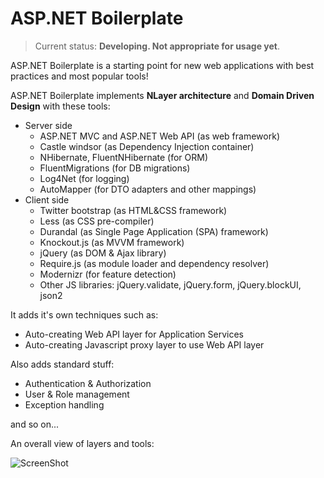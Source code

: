 ASP.NET Boilerplate
===

> Current status: __Developing. Not appropriate for usage yet__.

ASP.NET Boilerplate is a starting point for new web applications with best practices and most popular tools!

ASP.NET Boilerplate implements __NLayer architecture__ and __Domain Driven Design__ with these tools:

- Server side
  - ASP.NET MVC and ASP.NET Web API (as web framework)
  - Castle windsor (as Dependency Injection container)
  - NHibernate, FluentNHibernate (for ORM)
  - FluentMigrations (for DB migrations)
  - Log4Net (for logging)
  - AutoMapper (for DTO adapters and other mappings)
- Client side
  - Twitter bootstrap (as HTML&CSS framework)
  - Less (as CSS pre-compiler)
  - Durandal (as Single Page Application (SPA) framework)
  - Knockout.js (as MVVM framework)
  - jQuery (as DOM & Ajax library)
  - Require.js (as module loader and dependency resolver)
  - Modernizr (for feature detection)
  - Other JS libraries: jQuery.validate, jQuery.form, jQuery.blockUI, json2

It adds it's own techniques such as:
- Auto-creating Web API layer for Application Services
- Auto-creating Javascript proxy layer to use Web API layer

Also adds standard stuff:
- Authentication & Authorization
- User & Role management
- Exception handling

and so on...

An overall view of layers and tools:

![ScreenShot](https://raw.github.com/hikalkan/aspnetboilerplate/master/AbpOverall.png)
